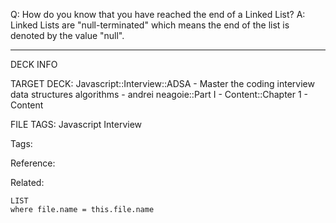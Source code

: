 Q: How do you know that you have reached the end of a Linked List?
A: Linked Lists are "null-terminated" which means the end of the list is denoted by the value "null".
<!--ID: 1690026322631-->

---

DECK INFO

TARGET DECK: Javascript::Interview::ADSA - Master the coding interview data structures algorithms - andrei neagoie::Part I - Content::Chapter 1 - Content

FILE TAGS: Javascript Interview

Tags:

Reference:

Related:

```dataview
LIST
where file.name = this.file.name
```
